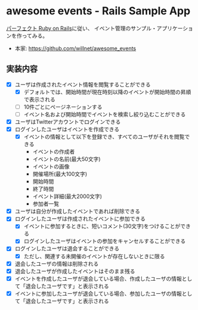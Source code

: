 # awesome events - Rails Sample App

[パーフェクト Ruby on Rails](http://gihyo.jp/book/2014/978-4-7741-6516-5)に従い、
イベント管理のサンプル・アプリケーションを作ってみる。

* 本家: https://github.com/willnet/awesome_events


## 実装内容

- [x] ユーザは作成されたイベント情報を閲覧することができる
    - [x] デフォルトでは、開始時間が現在時刻以降のイベントが開始時間の昇順で表示される
    - [ ] 10件ごとにページネーションする
    - [ ] イベント名および開始時間でイベントを検索し絞り込むことができる
- [x] ユーザはTwitterアカウントでログインできる
- [x] ログインしたユーザはイベントを作成できる
    - [x] イベントの情報として以下を登録でき、すべてのユーザがそれを閲覧できる
        * イベントの作成者
        * イベントの名前(最大50文字)
        * イベントの画像
        * 開催場所(最大100文字)
        * 開始時間
        * 終了時間
        * イベント詳細(最大2000文字)
        * 参加者一覧
- [x] ユーザは自分が作成したイベントであれば削除できる
- [x] ログインしたユーザは作成されたイベントに参加できる
    - [x] イベントに参加するときに、短いコメント(30文字)をつけることができる
    - [x] ログインしたユーザはイベントの参加をキャンセルすることができる
- [x] ログインしたユーザは退会することができる
    - [x] ただし、関連する未開催のイベントが存在しないときに限る
- [x] 退会したユーザの情報は削除される
- [x] 退会したユーザが作成したイベントはそのまま残る
- [x] イベントを作成したユーザが退会している場合、作成したユーザの情報として「退会したユーザです」と表示される
- [x] イベントに参加したユーザが退会している場合、参加したユーザの情報として「退会したユーザです」と表示される
